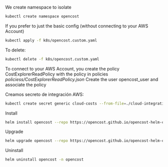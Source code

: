 We create namespace to isolate

```bash
kubectl create namespace opencost
```


If you prefer to just the basic config (without connecting to your AWS Account)

```bash
kubectl apply -f k8s/opencost.custom.yaml
```

To delete:
```bash
kubectl delete -f k8s/opencost.custom.yaml
```

To connect to your AWS Account, you create the policy CostExplorerReadPolicy with the policy in policies *policiess/CostExplorerReadPolicy.json*
Create the user opencost_user and associate the policy

Creamos secreto de integración AWS:
```bash
kubectl create secret generic cloud-costs --from-file=./cloud-integration.json --namespace opencost
```

Install
```bash
helm install opencost --repo https://opencost.github.io/opencost-helm-chart opencost --namespace opencost -f helm/opencost.aws.yaml
```

Upgrade
```bash
helm upgrade opencost --repo https://opencost.github.io/opencost-helm-chart opencost --namespace opencost -f helm/opencost.aws.yaml
```

Uninstall
```bash
helm uninstall opencost -n opencost
```